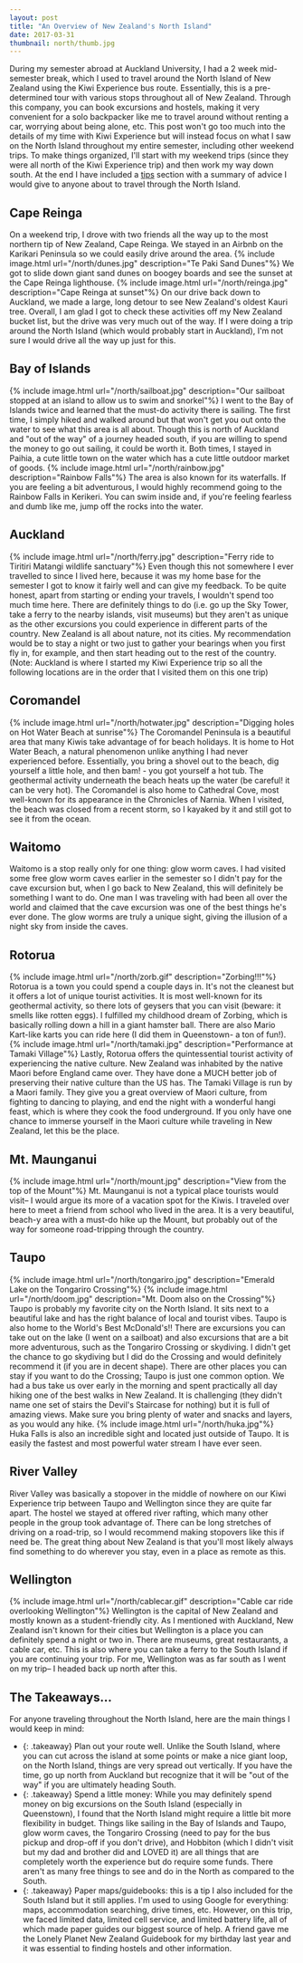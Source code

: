 ```yaml
---
layout: post
title: "An Overview of New Zealand's North Island"
date: 2017-03-31
thumbnail: north/thumb.jpg
---
```


During my semester abroad at Auckland University, I had a 2 week mid-semester break, which I used to travel around the North Island of New Zealand using the Kiwi Experience bus route. Essentially, this is a pre-determined tour with various stops throughout all of New Zealand. Through this company, you can book excursions and hostels, making it very convenient for a solo backpacker like me to travel around without renting a car, worrying about being alone, etc. This post won't go too much into the details of my time with Kiwi Experience but will instead focus on what I saw on the North Island throughout my entire semester, including other weekend trips. To make things organized, I'll start with my weekend trips (since they were all north of the Kiwi Experience trip) and then work my way down south. At the end I have included a <a href="#tips">tips</a> section with a summary of advice I would give to anyone about to travel through the North Island.

Cape Reinga
---
On a weekend trip, I drove with two friends all the way up to the most northern tip of New Zealand, Cape Reinga. We stayed in an Airbnb on the Karikari Peninsula so we could easily drive around the area.
{% include image.html url="/north/dunes.jpg" description="Te Paki Sand Dunes"%}
We got to slide down giant sand dunes on boogey boards and see the sunset at the Cape Reinga lighthouse.
{% include image.html url="/north/reinga.jpg" description="Cape Reinga at sunset"%}
On our drive back down to Auckland, we made a large, long detour to see New Zealand's oldest Kauri tree.
Overall, I am glad I got to check these activities off my New Zealand bucket list, but the drive was very much out of the way. If I were doing a trip around the North Island (which would probably start in Auckland), I'm not sure I would drive all the way up just for this.

Bay of Islands
---
{% include image.html url="/north/sailboat.jpg" description="Our sailboat stopped at an island to allow us to swim and snorkel"%}
I went to the Bay of Islands twice and learned that the must-do activity there is sailing. The first time, I simply hiked and walked around but that won't get you out onto the water to see what this area is all about. Though this is north of Auckland and "out of the way" of a journey headed south, if you are willing to spend the money to go out sailing, it could be worth it. Both times, I stayed in Paihia, a cute little town on the water which has a cute little outdoor market of goods.
{% include image.html url="/north/rainbow.jpg" description="Rainbow Falls"%}
The area is also known for its waterfalls. If you are feeling a bit adventurous, I would highly recommend going to the Rainbow Falls in Kerikeri. You can swim inside and, if you're feeling fearless and dumb like me, jump off the rocks into the water.

Auckland
---
{% include image.html url="/north/ferry.jpg" description="Ferry ride to Tiritiri Matangi wildlife sanctuary"%}
Even though this not somewhere I ever travelled to since I lived here, because it was my home base for the semester I got to know it fairly well and can give my feedback. To be quite honest, apart from starting or ending your travels, I wouldn't spend too much time here. There are definitely things to do (i.e. go up the Sky Tower, take a ferry to the nearby islands, visit museums) but they aren't as unique as the other excursions you could experience in different parts of the country. New Zealand is all about nature, not its cities. My recommendation would be to stay a night or two just to gather your bearings when you first fly in, for example, and then start heading out to the rest of the country.
(Note: Auckland is where I started my Kiwi Experience trip so all the following locations are in the order that I visited them on this one trip)

Coromandel
---
{% include image.html url="/north/hotwater.jpg" description="Digging holes on Hot Water Beach at sunrise"%}
The Coromandel Peninsula is a beautiful area that many Kiwis take advantage of for beach holidays. It is home to Hot Water Beach, a natural phenomenon unlike anything I had never experienced before. Essentially, you bring a shovel out to the beach, dig yourself a little hole, and then bam! - you got yourself a hot tub. The geothermal activity underneath the beach heats up the water (be careful! it can be very hot). The Coromandel is also home to Cathedral Cove, most well-known for its appearance in the Chronicles of Narnia. When I visited, the beach was closed from a recent storm, so I kayaked by it and still got to see it from the ocean.

Waitomo
---
Waitomo is a stop really only for one thing: glow worm caves. I had visited some free glow worm caves earlier in the semester so I didn't pay for the cave excursion but, when I go back to New Zealand, this will definitely be something I want to do. One man I was traveling with had been all over the world and claimed that the cave excursion was one of the best things he's ever done. The glow worms are truly a unique sight, giving the illusion of a night sky from inside the caves.

Rotorua
---
{% include image.html url="/north/zorb.gif" description="Zorbing!!!"%}
Rotorua is a town you could spend a couple days in. It's not the cleanest but it offers a lot of unique tourist activities. It is most well-known for its geothermal activity, so there lots of geysers that you can visit (beware: it smells like rotten eggs). I fulfilled my childhood dream of Zorbing, which is basically rolling down a hill in a giant hamster ball. There are also Mario Kart-like karts you can ride here (I did them in Queenstown- a ton of fun!).
{% include image.html url="/north/tamaki.jpg" description="Performance at Tamaki Village"%}
Lastly, Rotorua offers the quintessential tourist activity of experiencing the native culture. New Zealand was inhabited by the native Maori before England came over. They have done a MUCH better job of preserving their native culture than the US has. The Tamaki Village is run by a Maori family. They give you a great overview of Maori culture, from fighting to dancing to playing, and end the night with a wonderful hangi feast, which is where they cook the food underground. If you only have one chance to immerse yourself in the Maori culture while traveling in New Zealand, let this be the place.

Mt. Maunganui
---
{% include image.html url="/north/mount.jpg" description="View from the top of the Mount"%}
Mt. Maunganui is not a typical place tourists would visit– I would argue its more of a vacation spot for the Kiwis. I traveled over here to meet a friend from school who lived in the area. It is a very beautiful, beach-y area with a must-do hike up the Mount, but probably out of the way for someone road-tripping through the country.  

Taupo
---
{% include image.html url="/north/tongariro.jpg" description="Emerald Lake on the Tongariro Crossing"%}
{% include image.html url="/north/doom.jpg" description="Mt. Doom also on the Crossing"%}
Taupo is probably my favorite city on the North Island. It sits next to a beautiful lake and has the right balance of local and tourist vibes. Taupo is also  home to the World's Best McDonald's!! There are excursions you can take out on the lake (I went on a sailboat) and also excursions that are a bit more adventurous, such as the Tongariro Crossing or skydiving. I didn't get the chance to go skydiving but I did do the Crossing and would definitely recommend it (if you are in decent shape). There are other places you can stay if you want to do the Crossing; Taupo is just one common option. We had a bus take us over early in the morning and spent practically all day hiking one of the best walks in New Zealand. It is challenging (they didn't name one set of stairs the Devil's Staircase for nothing) but it is full of amazing views. Make sure you bring plenty of water and snacks and layers, as you would any hike.
{% include image.html url="/north/huka.jpg"%}
Huka Falls is also an incredible sight and located just outside of Taupo. It is easily the fastest and most powerful water stream I have ever seen.

River Valley
---
River Valley was basically a stopover in the middle of nowhere on our Kiwi Experience trip between Taupo and Wellington since they are quite far apart. The hostel we stayed at offered river rafting, which many other people in the group took advantage of. There can be long stretches of driving on a road-trip, so I would recommend making stopovers like this if need be. The great thing about New Zealand is that you'll most likely always find something to do wherever you stay, even in a place as remote as this.

Wellington
---
{% include image.html url="/north/cablecar.gif" description="Cable car ride overlooking Wellington"%}
Wellington is the capital of New Zealand and mostly known as a student-friendly city. As I mentioned with Auckland, New Zealand isn't known for their cities but Wellington is a place you can definitely spend a night or two in. There are museums, great restaurants, a cable car, etc. This is also where you can take a ferry to the South Island if you are continuing your trip. For me, Wellington was as far south as I went on my trip– I headed back up north after this.

<a name="tips"></a>

The Takeaways...
---
For anyone traveling throughout the North Island, here are the main things I would keep in mind:
* {: .takeaway} Plan out your route well. Unlike the South Island, where you can cut across the island at some points or make a nice giant loop, on the North Island, things are very spread out vertically. If you have the time, go up north from Auckland but recognize that it will be "out of the way" if you are ultimately heading South.
* {: .takeaway} Spend a little money: While you may definitely spend money on big excursions on the South Island (especially in Queenstown), I found that the North Island might require a little bit more flexibility in budget. Things like sailing in the Bay of Islands and Taupo, glow worm caves, the Tongariro Crossing (need to pay for the bus pickup and drop-off if you don't drive), and Hobbiton (which I didn't visit but my dad and brother did and LOVED it) are all things that are completely worth the experience but do require some funds. There aren't as many free things to see and do in the North as compared to the South.
* {: .takeaway} Paper maps/guidebooks: this is a tip I also included for the South Island but it still applies. I'm used to using Google for everything: maps, accommodation searching, drive times, etc. However, on this trip, we faced limited data, limited cell service, and limited battery life, all of which made paper guides our biggest source of help. A friend gave me the Lonely Planet New Zealand Guidebook for my birthday last year and it was essential to finding hostels and other information.
